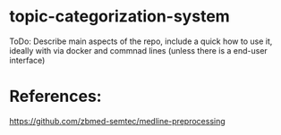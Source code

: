 # topic-categorization-system

ToDo: Describe main aspects of the repo, include a quick how to use it, ideally with via docker and commnad lines (unless there is a end-user interface)

# References:
https://github.com/zbmed-semtec/medline-preprocessing
